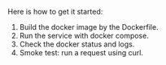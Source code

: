 Here is how to get it started:

1. Build the docker image by the Dockerfile.
2. Run the service with docker compose.
3. Check the docker status and logs.
4. Smoke test: run a request using curl.
